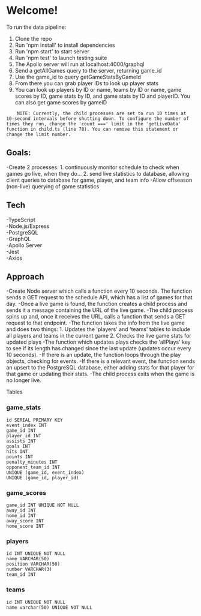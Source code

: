 <h1>Welcome!</h1>

To run the data pipeline:
<ol>
    <li>Clone the repo</li>
    <li>Run 'npm install' to install dependencies</li>
    <li>Run 'npm start' to start server</li>
    <li>Run 'npm test' to launch testing suite</li>
    <li>The Apollo server will run at localhost:4000/graphql</li>
    <li>Send a getAllGames query to the server, returning game_id</li>
    <li>Use the game_id to query getGameStatsByGameId</li>
    <li>From there you can grab player IDs to look up player stats</li>
    <li>You can look up players by ID or name, teams by ID or name, game scores by ID, game stats by ID, and game stats by ID and playerID. You can also get game scores by gameID</li>
</ol>

        NOTE: Currently, the child processes are set to run 10 times at 10-second intervals before shutting down. To configure the number of times they run, change the 'count ===' limit in the 'getLiveData' function in child.ts (line 78). You can remove this statement or change the limit number.

<h2>Goals:</h2>
-Create 2 processes: 
  1. continuously monitor schedule to check when games go live, when they do...
  2. send live statistics to database, allowing client queries to database for game, player, and team info
-Allow offseason (non-live) querying of game statistics

<h2>Tech</h2>
-TypeScript <br/>
-Node.js/Express <br/>
-PostgreSQL <br/>
-GraphQL <br/>
-Apollo Server <br/>
-Jest <br/>
-Axios <br/>

<h2>Approach</h2>
-Create Node server which calls a function every 10 seconds. The function sends a GET request to the schedule API, which has a list of games for that day.
-Once a live game is found, the function creates a child process and sends it a message containing the URL of the live game.
-The child process spins up and, once it receives the URL, calls a function that sends a GET request to that endpoint.
-The function takes the info from the live game and does two things:
  1. Updates the 'players' and 'teams' tables to include all players and teams in the current game
  2. Checks the live game stats for updated plays
-The function which updates plays checks the 'allPlays' key to see if its length has changed since the last update (updates occur every 10 seconds). 
-If there is an update, the function loops through the play objects, checking for events.
-If there is a relevant event, the function sends an upsert to the PostgreSQL database, either adding stats for that player for that game or updating their stats.
-The child process exits when the game is no longer live.

Tables

<h3>game_stats</h3>

    id SERIAL PRIMARY KEY 
    event_index INT 
    game_id INT 
    player_id INT 
    assists INT 
    goals INT 
    hits INT 
    points INT
    penalty_minutes INT 
    opponent_team_id INT 
    UNIQUE (game_id, event_index) 
    UNIQUE (game_id, player_id) 

<h3>game_scores</h3> 
    
    game_id INT UNIQUE NOT NULL 
    away_id INT 
    home_id INT 
    away_score INT 
    home_score INT 

<h3>players</h3>
    
    id INT UNIQUE NOT NULL 
    name VARCHAR(50) 
    position VARCHAR(50) 
    number VARCHAR(3) 
    team_id INT 

<h3>teams</h3>
    
    id INT UNIQUE NOT NULL 
    name varchar(50) UNIQUE NOT NULL 

